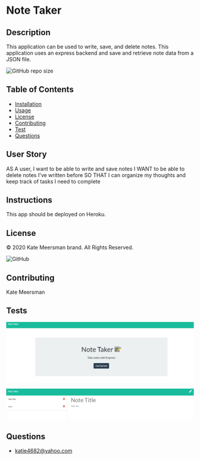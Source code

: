 # Note Taker

  ## Description
   This application can be used to write, save, and delete notes. This application uses an express backend and save and retrieve note data from a JSON file.

  ![GitHub repo size](https://img.shields.io/github/repo-size/kmeersman624/Note-Taker)

  ## Table of Contents
  * [Installation](#installation)
  * [Usage](#usage)
  * [License](#license)
  * [Contributing](#contributing)
  * [Test](#tests)
  * [Questions](#questions) 

  ## User Story
  AS A user, I want to be able to write and save notes
  I WANT to be able to delete notes I've written before
  SO THAT I can organize my thoughts and keep track of tasks I need to complete

  ## Instructions
  This app should be deployed on Heroku. 

  ## License
  © 2020 Kate Meersman brand. All Rights Reserved.

  ![GitHub](https://img.shields.io/github/license/kmeersman624/Note-Taker)

  ## Contributing
  Kate Meersman

  ## Tests

  ![image of test](./public/assets/images/notehome.PNG)

  ![image of test](./public/assets/images/note2.PNG)

  ## Questions
  * katie4682@yahoo.com
